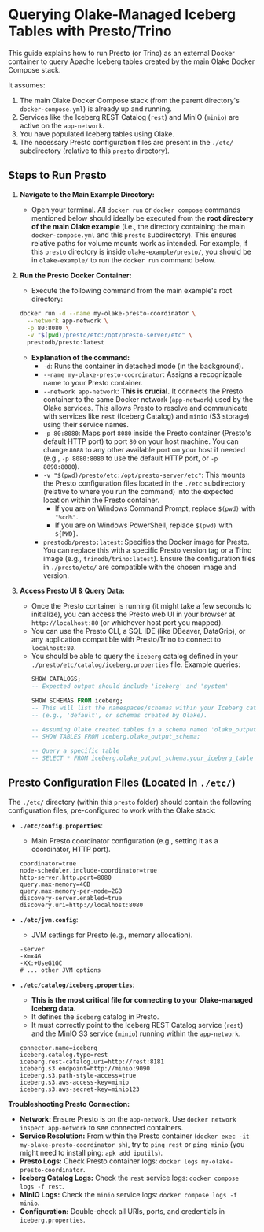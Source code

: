 # Querying Olake-Managed Iceberg Tables with Presto/Trino

This guide explains how to run Presto (or Trino) as an external Docker container to query Apache Iceberg tables created by the main Olake Docker Compose stack.

It assumes:
1.  The main Olake Docker Compose stack (from the parent directory's `docker-compose.yml`) is already up and running.
2.  Services like the Iceberg REST Catalog (`rest`) and MinIO (`minio`) are active on the `app-network`.
3.  You have populated Iceberg tables using Olake.
4.  The necessary Presto configuration files are present in the `./etc/` subdirectory (relative to this `presto` directory).

## Steps to Run Presto

1.  **Navigate to the Main Example Directory:**
    * Open your terminal. All `docker run` or `docker compose` commands mentioned below should ideally be executed from the **root directory of the main Olake example** (i.e., the directory containing the main `docker-compose.yml` and this `presto` subdirectory). This ensures relative paths for volume mounts work as intended. For example, if this `presto` directory is inside `olake-example/presto/`, you should be in `olake-example/` to run the `docker run` command below.

2.  **Run the Presto Docker Container:**
    * Execute the following command from the main example's root directory:

    ```bash
    docker run -d --name my-olake-presto-coordinator \
      --network app-network \
      -p 80:8080 \
      -v "$(pwd)/presto/etc:/opt/presto-server/etc" \
      prestodb/presto:latest
    ```

    * **Explanation of the command:**
        * `-d`: Runs the container in detached mode (in the background).
        * `--name my-olake-presto-coordinator`: Assigns a recognizable name to your Presto container.
        * `--network app-network`: **This is crucial.** It connects the Presto container to the same Docker network (`app-network`) used by the Olake services. This allows Presto to resolve and communicate with services like `rest` (Iceberg Catalog) and `minio` (S3 storage) using their service names.
        * `-p 80:8080`: Maps port `8080` inside the Presto container (Presto's default HTTP port) to port `80` on your host machine. You can change `8088` to any other available port on your host if needed (e.g., `-p 8080:8080` to use the default HTTP port, or `-p 8090:8080`).
        * `-v "$(pwd)/presto/etc:/opt/presto-server/etc"`: This mounts the Presto configuration files located in the `./etc` subdirectory (relative to where you run the command) into the expected location within the Presto container.
            * If you are on Windows Command Prompt, replace `$(pwd)` with `"%cd%"`.
            * If you are on Windows PowerShell, replace `$(pwd)` with `${PWD}`.
        * `prestodb/presto:latest`: Specifies the Docker image for Presto. You can replace this with a specific Presto version tag or a Trino image (e.g., `trinodb/trino:latest`). Ensure the configuration files in `./presto/etc/` are compatible with the chosen image and version.

3.  **Access Presto UI & Query Data:**
    * Once the Presto container is running (it might take a few seconds to initialize), you can access the Presto web UI in your browser at `http://localhost:80` (or whichever host port you mapped).
    * You can use the Presto CLI, a SQL IDE (like DBeaver, DataGrip), or any application compatible with Presto/Trino to connect to `localhost:80`.
    * You should be able to query the `iceberg` catalog defined in your `./presto/etc/catalog/iceberg.properties` file. Example queries:
        ```sql
        SHOW CATALOGS;
        -- Expected output should include 'iceberg' and 'system'

        SHOW SCHEMAS FROM iceberg;
        -- This will list the namespaces/schemas within your Iceberg catalog 
        -- (e.g., 'default', or schemas created by Olake).

        -- Assuming Olake created tables in a schema named 'olake_output_schema'
        -- SHOW TABLES FROM iceberg.olake_output_schema;

        -- Query a specific table
        -- SELECT * FROM iceberg.olake_output_schema.your_iceberg_table LIMIT 10;
        ```

## Presto Configuration Files (Located in `./etc/`)

The `./etc/` directory (within this `presto` folder) should contain the following configuration files, pre-configured to work with the Olake stack:

* **`./etc/config.properties`**:
    * Main Presto coordinator configuration (e.g., setting it as a coordinator, HTTP port).
    ```properties
    coordinator=true
    node-scheduler.include-coordinator=true
    http-server.http.port=8080
    query.max-memory=4GB 
    query.max-memory-per-node=2GB 
    discovery-server.enabled=true
    discovery.uri=http://localhost:8080 
    ```

* **`./etc/jvm.config`**:
    * JVM settings for Presto (e.g., memory allocation).
    ```
    -server
    -Xmx4G 
    -XX:+UseG1GC
    # ... other JVM options
    ```

* **`./etc/catalog/iceberg.properties`**:
    * **This is the most critical file for connecting to your Olake-managed Iceberg data.**
    * It defines the `iceberg` catalog in Presto.
    * It must correctly point to the Iceberg REST Catalog service (`rest`) and the MinIO S3 service (`minio`) running within the `app-network`.
    ```properties
    connector.name=iceberg
    iceberg.catalog.type=rest
    iceberg.rest-catalog.uri=http://rest:8181 
    iceberg.s3.endpoint=http://minio:9090
    iceberg.s3.path-style-access=true
    iceberg.s3.aws-access-key=minio
    iceberg.s3.aws-secret-key=minio123
    ```

**Troubleshooting Presto Connection:**
* **Network:** Ensure Presto is on the `app-network`. Use `docker network inspect app-network` to see connected containers.
* **Service Resolution:** From within the Presto container (`docker exec -it my-olake-presto-coordinator sh`), try to `ping rest` or `ping minio` (you might need to install ping: `apk add iputils`).
* **Presto Logs:** Check Presto container logs: `docker logs my-olake-presto-coordinator`.
* **Iceberg Catalog Logs:** Check the `rest` service logs: `docker compose logs -f rest`.
* **MinIO Logs:** Check the `minio` service logs: `docker compose logs -f minio`.
* **Configuration:** Double-check all URIs, ports, and credentials in `iceberg.properties`.